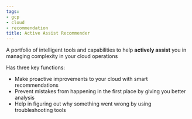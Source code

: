 ```yaml
---
tags:
- gcp
- cloud
- recommendation
title: Active Assist Recommender
---
```


A portfolio of intelligent tools and capabilities to help **actively assist** you in managing complexity in your cloud operations

Has three key functions:

* Make proactive improvements to your cloud with smart recommendations
* Prevent mistakes from happening in the first place by giving you better analysis
* Help in figuring out why something went wrong by using troubleshooting tools